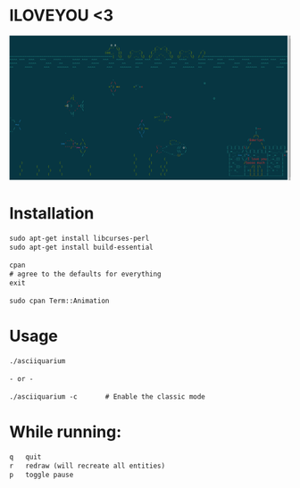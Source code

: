 # ILOVEYOU <3

![Screenshot](screenshot.png)

# Installation

	sudo apt-get install libcurses-perl
	sudo apt-get install build-essential

	cpan
	# agree to the defaults for everything
	exit

	sudo cpan Term::Animation

# Usage

	./asciiquarium

	- or -

	./asciiquarium -c		# Enable the classic mode

# While running:

	q	quit
	r	redraw (will recreate all entities)
	p	toggle pause
